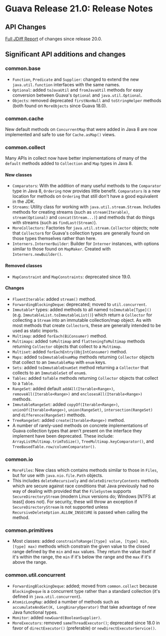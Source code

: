 # Guava Release 21.0: Release Notes

## API Changes

[Full JDiff Report](http://google.github.io/guava/releases/21.0/api/diffs/) of changes since release 20.0.

## Significant API additions and changes

### common.base

- `Function`, `Predicate` and `Supplier`: changed to extend the new `java.util.function` interfaces with the same names.
- `Optional`: added `toJavaUtil` and `fromJavaUtil` methods for easy conversion between Guava's `Optional` and `java.util.Optional`.
- `Objects`: removed deprecated `firstNonNull` and `toStringHelper` methods (both found on `MoreObjects` since Guava 18.0).

### common.cache

New default methods on `ConcurrentMap` that were added in Java 8 are now implemented and safe to use for `Cache.asMap()` views.

### common.collect

Many APIs in collect now have better implementations of many of the `default` methods added to `Collection` and `Map` types in Java 8.

#### New classes

- `Comparators`: With the addition of many useful methods to the `Comparator` type in Java 8, `Ordering` now provides little benefit. `Comparators` is a new location for methods on `Ordering` that still don't have a good equivalent in the JDK.
- `Streams`: Utility class for working with `java.util.stream.Stream`. Includes methods for creating streams (such as `stream(Iterable)`, `stream(Optional)` and `concat(Stream...)`) and methods that do things with streams (such as `findLast(Stream)`).
- `MoreCollectors`: Factories for `java.util.stream.Collector` objects; note that `Collector`s for Guava's collection types are generally found on those types themselves rather than here.
- `Interners.InternerBuilder`: Builder for `Interner` instances, with options similar to those found on `MapMaker`. Created with `Interners.newBuilder()`.

#### Removed classes

- `MapConstraint` and `MapConstraints`: deprecated since 19.0.

#### Changes

- `FluentIterable`: added `stream()` method.
- `ForwardingBlockingDeque`: deprecated; moved to `util.concurrent`.
- `Immutable*` types: added methods to all named `toImmutable[Type]()` (e.g. `ImmutableList.toImmutableList()`) which return a `Collector` for collecting a `Stream` into an immutable collection/map object. As with most methods that create `Collector`s, these are generally intended to be used as static imports.
- `Multimap`: added `forEach(BiConsumer)` method.
- `Multimaps`: added `toMultimap` and `flatteningToMultimap` methods returning `Collector` objects that collect to a `Multimap`.
- `Multiset`: added `forEachEntry(ObjIntConsumer)` method.
- `Maps`: added `toImmutableEnumMap` methods returning `Collector` objects that collect to an `ImmutableMap` with `enum` keys.
- `Sets`: added `toImmutableEnumSet` method returning a `Collector` that collects to an `ImmutableSet` of `enum`s.
- `Tables`: added `toTable` methods returning `Collector` objects that collect to a `Table`.
- `RangeSet`: added default `addAll(Iterable<Range>)`, `removeAll(Iterable<Range>)` and `enclosesAll(Iterable<Range>)` methods.
- `ImmutableRangeSet`: added `copyOf(Iterable<Range>)`, `unionOf(Iterable<Range>)`, `union(RangeSet)`, `intersection(RangeSet)` and `difference(RangeSet)` methods.
- `TreeRangeSet`: added `create(Iterable<Range>)` method.
- A number of rarely-used methods on concrete implementations of Guava collection types that aren't present on the interface they implement have been deprecated. These include: `ArrayListMultimap.trimToSize()`, `TreeMultimap.keyComparator()`, and `TreeBasedTable.row/columnComparator()`.

### common.io

- `MoreFiles`: New class which contains methods similar to those in `Files`, but for use with `java.nio.file.Path` objects.
- This includes `deleteRecursively` and `deleteDirectoryContents` methods which are secure against race conditions that Java previously had no way of dealing with provided that the `FileSystem` supports `SecureDirectoryStream` (modern Linux versions do; Windows [NTFS at least] does not). For security, these will throw an exception if `SecureDirectoryStream` is not supported unless `RecursiveDeleteOption.ALLOW_INSECURE` is passed when calling the method.

### common.primitives

- Most classes: added `constrainToRange([type] value, [type] min, [type] max)` methods which constrain the given value to the closed range defined by the `min` and `max` values. They return the value itself if it's within the range, the `min` if it's below the range and the `max` if it's above the range.

### common.util.concurrent

- `ForwardingBlockingDeque`: added; moved from `common.collect` because `BlockingDeque` is a concurrent type rather than a standard collection (it's defined in `java.util.concurrent`).
- `AtomicLongMap`: added a number of methods such as `accumulateAndGet(K, LongBinaryOperator)` that take advantage of new Java functional types.
- `Monitor`: added `newGuard(BooleanSupplier)`.
- `MoreExecutors`: removed `sameThreadExecutor()`; deprecated since 18.0 in favor of `directExecutor()` (preferable) or `newDirectExecutorService()`.
